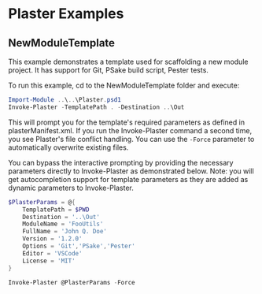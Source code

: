 ﻿# Plaster Examples

## NewModuleTemplate
This example demonstrates a template used for scaffolding a new module project.  It has
support for Git, PSake build script, Pester tests.

To run this example, cd to the NewModuleTemplate folder and execute:
```powershell
Import-Module ..\..\Plaster.psd1
Invoke-Plaster -TemplatePath . -Destination ..\Out
```
This will prompt you for the template's required parameters as defined in plasterManifest.xml.  If you
run the Invoke-Plaster command a second time, you see Plaster's file conflict handling.  You can use
the `-Force` parameter to automatically overwrite existing files.

You can bypass the interactive prompting by providing the necessary parameters directly to Invoke-Plaster as
demonstrated below.  Note: you will get autocompletion support for template parameters as they are added
as dynamic parameters to Invoke-Plaster.
```powershell
$PlasterParams = @{
    TemplatePath = $PWD
    Destination = '..\Out'
    ModuleName = 'FooUtils'
    FullName = 'John Q. Doe'
    Version = '1.2.0'
    Options = 'Git','PSake','Pester'
    Editor = 'VSCode'
    License = 'MIT'
}

Invoke-Plaster @PlasterParams -Force
```
